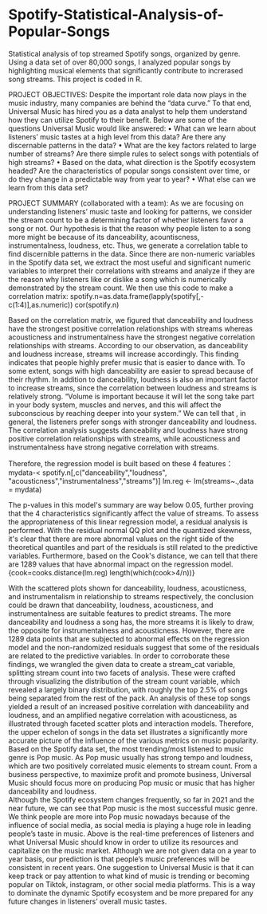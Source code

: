 # Spotify-Statistical-Analysis-of-Popular-Songs
Statistical analysis of top streamed Spotify songs, organized by genre.
Using a data set of over 80,000 songs, I analyzed popular songs by highlighting musical elements that significantly contribute to increrased song streams. 
This project is coded in R. 

PROJECT OBJECTIVES:
Despite the important role data now plays in the music industry, many companies are behind the “data curve.” 
To that end, Universal Music has hired you as a data analyst to help them understand how they can utilize Spotify to their benefit.
Below are some of the questions Universal Music would like answered: 
•	What can we learn about listeners’ music tastes at a high level from this data? Are there any discernable patterns in the data? 
•	What are the key factors related to large number of streams? Are there simple rules to select songs with potentials of high streams?
•	Based on the data, what direction is the Spotify ecosystem headed? Are the characteristics of popular songs consistent over time, or do they change in a predictable way from year to year?
•	What else can we learn from this data set?

PROJECT SUMMARY (collaborated with a team):
As we are focusing on understanding listeners’ music taste and looking for patterns, 
we consider the stream count to be a determining factor of whether listeners favor a song or not. 
Our hypothesis is that the reason why people listen to a song more might be because of its danceability, acountiscness, instrumentalness, loudness, etc. 
Thus, we generate a correlation table to find discernible patterns in the data. 
Since there are non-numeric variables in the Spotify data set, we extract the most useful and significant numeric variables to interpret their correlations with streams and analyze if they are the reason why listeners like or dislike a song which is numerically demonstrated by the stream count. We then use this code to make a correlation matrix:
spotify.n=as.data.frame(lapply(spotify[,-c(1:4)],as.numeric))
cor(spotify.n)

Based on the correlation matrix, we figured that danceability and loudness have the strongest positive correlation relationships with streams whereas acousticness and instrumentalness have the strongest negative correlation relationships with streams. 
According to our observation, as danceability and loudness increase, streams will increase accordingly. 
This finding indicates that people highly prefer music that is easier to dance with. 
To some extent, songs with high danceability are easier to spread because of their rhythm. 
In addition to danceability, loudness is also an important factor to increase streams, since the correlation between loudness and streams is relatively strong. 
“Volume is important because it will let the song take part in your body system, muscles and nerves, and this will affect the subconscious by reaching deeper into your system.”
We can tell that , in general, the listeners prefer songs with stronger danceability and loudness. 
The correlation analysis suggests danceability and loudness have strong positive correlation relationships with streams, while acousticness and instrumentalness have strong negative correlation with streams. 

Therefore, the regression model is built based on these 4 features：
mydata-< spotify.n[,c("danceability","loudness", "acousticness","instrumentalness","streams")]
lm.reg <- lm(streams~.,data = mydata)

The p-values in this model's summary are way below 0.05, further proving that the 4 characteristics significantly affect the value of streams. 
To assess the appropriateness of this linear regression model, a residual analysis is performed. 
With the residual normal QQ plot and the quantized skewness, it's clear that there are more abnormal values on the right side of the theoretical quantiles and part of the residuals is still related to the predictive variables. 
Furthermore, based on the Cook's distance, we can tell that there are 1289 values that have abnormal impact on the regression model.
{cook=cooks.distance(lm.reg) length(which(cook>4/n))}

With the scattered plots shown for danceability, loudness, acousticness, and instrumentalism in relationship to streams respectively, the conclusion could be drawn that danceability, loudness, acousticness, and instrumentalness are suitable features to predict streams. 
The more danceability and loudness a song has, the more streams it is likely to draw, the opposite for instrumentalness and acousticness. 
However, there are 1289 data points that are subjected to abnormal effects on the regression model and the non-randomized residuals suggest that some of the residuals are related to the predictive variables.
In order to corroborate these findings, we wrangled the given data to create a stream_cat variable, splitting stream count into two facets of analysis. 
These were crafted through visualizing the distribution of the stream count variable, which revealed a largely binary distribution, with roughly the top 2.5% of songs being separated from the rest of the pack. 
An analysis of these top songs yielded a result of an increased positive correlation with danceability and loudness, and an amplified negative correlation with acousticness, as illustrated through faceted scatter plots and interaction models. 
Therefore, the upper echelon of songs in the data set illustrates a significantly more accurate picture of the influence of the various metrics on music popularity.
Based on the Spotify data set, the most trending/most listened to music genre is Pop music. As Pop music usually has strong tempo and loudness, which are two positively correlated music elements to stream count. 
From a business perspective, to maximize profit and promote business, Universal Music should focus more on producing Pop music or music that has higher danceability and loudness.  
Although the Spotify ecosystem changes frequently, so far in 2021 and the near future, we can see that Pop music is the most successful music genre. 
We think people are more into Pop music nowadays because of the influence of social media, as social media is playing a huge role in leading people’s taste in music. 
Above is the real-time preferences of listeners and what Universal Music should know in order to utilize its resources and capitalize on the music market. 
Although we are not given data on a year to year basis, our prediction is that people’s music preferences will be consistent in recent years. 
One suggestion to Universal Music is that it can keep track or pay attention to what kind of music is trending or becoming popular on Tiktok, instagram, or other social media platforms. 
This is a way to dominate the dynamic Spotify ecosystem and be more prepared for any future changes in listeners’ overall music tastes. 
